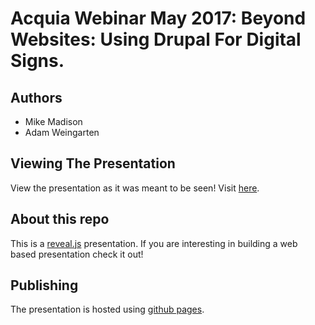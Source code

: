 # Acquia Webinar May 2017: Beyond Websites: Using Drupal For Digital Signs.
## Authors
- Mike Madison
- Adam Weingarten

## Viewing The Presentation

View the presentation as it was meant to be seen!
Visit [here](https://aweingarten.github.io/acquia-webinar-2017-signs).

## About this repo
This is a [reveal.js](http://lab.hakim.se/reveal-js/) presentation.  If you are interesting in building a web based presentation check it out!
 
## Publishing 
The presentation is hosted using [github pages](https://pages.github.com/).

